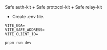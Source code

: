 Safe auth-kit + Safe protocol-kit + Safe relay-kit

* Create .env file.

```env
VITE_EOA=
VITE_SAFE_ADDRESS=
VITE_CLIENT_ID=
```

```bash
pnpm run dev
```
